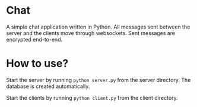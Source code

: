 # Chat

A simple chat application written in Python. All messages sent between the server and the clients move through websockets.
Sent messages are encrypted end-to-end.

# How to use?

Start the server by running ````python server.py```` from the server directory.
The database is created automatically.

Start the clients by running ````python client.py```` from the client directory.
